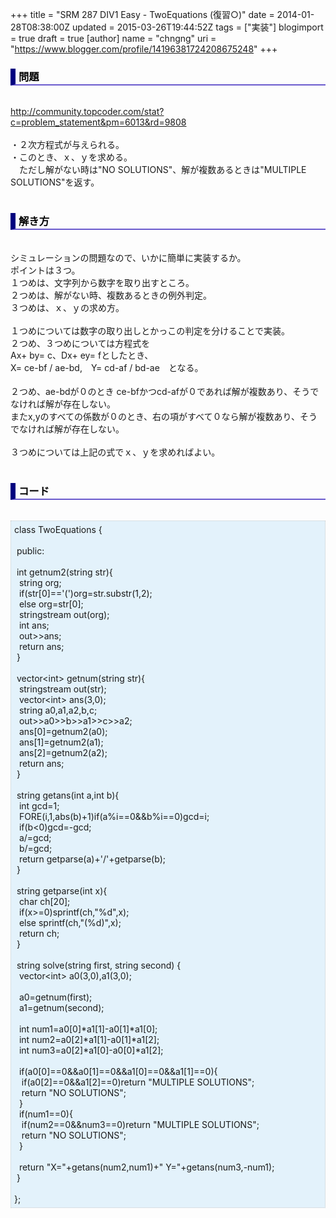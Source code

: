 +++
title = "SRM 287 DIV1 Easy - TwoEquations (復習○)"
date = 2014-01-28T08:38:00Z
updated = 2015-03-26T19:44:52Z
tags = ["実装"]
blogimport = true
draft = true
[author]
	name = "chngng"
	uri = "https://www.blogger.com/profile/14196381724208675248"
+++

<div dir="ltr" style="text-align: left;" trbidi="on"><h3 style="border-bottom: 2px solid slateblue; border-left: 8px solid navy; color: black; padding: 0px 0px 1px 5px;">問題 </h3><br /><a href="http://community.topcoder.com/stat?c=problem_statement&amp;pm=6013&amp;rd=9808" target="_blank">http://community.topcoder.com/stat?c=problem_statement&amp;pm=6013&amp;rd=9808</a><br /><br />・２次方程式が与えられる。<br />・このとき、ｘ、ｙを求める。<br />　ただし解がない時は"NO SOLUTIONS"、解が複数あるときは"MULTIPLE SOLUTIONS"を返す。<br /><br /><h3 style="border-bottom: 2px solid slateblue; border-left: 8px solid navy; color: black; padding: 0px 0px 1px 5px;">解き方 </h3><br />シミュレーションの問題なので、いかに簡単に実装するか。<br />ポイントは３つ。<br />１つめは、文字列から数字を取り出すところ。<br />２つめは、解がない時、複数あるときの例外判定。<br />３つめは、ｘ、ｙの求め方。<br /><br />１つめについては数字の取り出しとかっこの判定を分けることで実装。<br />２つめ、３つめについては方程式を<br /><span style="font-size: 14px; line-height: 19.9999942779541px;">Ax+ by= c、</span><span style="font-size: 14px; line-height: 19.9999942779541px;">Dx+ ey= fとしたとき、</span><br /><span style="font-size: 14px; line-height: 19.9999942779541px;">X= ce-bf / ae-bd,　</span><span style="font-size: 14px; line-height: 19.9999942779541px;">Y= cd-af / bd-ae　となる。</span><br /><br />２つめ、ae-bdが０のとき ce-bfかつcd-afが０であれば解が複数あり、そうでなければ解が存在しない。<br />またx,yのすべての係数が０のとき、右の項がすべて０なら解が複数あり、そうでなければ解が存在しない。<br /><br />３つめについては上記の式でｘ、ｙを求めればよい。<br /><br /><h3 style="border-bottom: 2px solid slateblue; border-left: 8px solid navy; color: black; padding: 0px 0px 1px 5px;">コード </h3><br /><div style="background-color: #e3f2fb; border: 1px dotted #CCCCCC; padding: 5px;">class TwoEquations {<br /><br /><span class="Apple-tab-span" style="white-space: pre;"> </span>public:<br /><br /><span class="Apple-tab-span" style="white-space: pre;"> </span>int getnum2(string str){<br /><span class="Apple-tab-span" style="white-space: pre;">  </span>string org;<br /><span class="Apple-tab-span" style="white-space: pre;">  </span>if(str[0]=='(')org=str.substr(1,2);<br /><span class="Apple-tab-span" style="white-space: pre;">  </span>else org=str[0];<br /><span class="Apple-tab-span" style="white-space: pre;">  </span>stringstream out(org);<br /><span class="Apple-tab-span" style="white-space: pre;">  </span>int ans;<br /><span class="Apple-tab-span" style="white-space: pre;">  </span>out&gt;&gt;ans;<br /><span class="Apple-tab-span" style="white-space: pre;">  </span>return ans;<br /><span class="Apple-tab-span" style="white-space: pre;"> </span>}<br /><br /><span class="Apple-tab-span" style="white-space: pre;"> </span>vector&lt;int&gt; getnum(string str){<br /><span class="Apple-tab-span" style="white-space: pre;">  </span>stringstream out(str);<br /><span class="Apple-tab-span" style="white-space: pre;">  </span>vector&lt;int&gt; ans(3,0);<br /><span class="Apple-tab-span" style="white-space: pre;">  </span>string a0,a1,a2,b,c;<br /><span class="Apple-tab-span" style="white-space: pre;">  </span>out&gt;&gt;a0&gt;&gt;b&gt;&gt;a1&gt;&gt;c&gt;&gt;a2;<br /><span class="Apple-tab-span" style="white-space: pre;">  </span>ans[0]=getnum2(a0);<br /><span class="Apple-tab-span" style="white-space: pre;">  </span>ans[1]=getnum2(a1);<br /><span class="Apple-tab-span" style="white-space: pre;">  </span>ans[2]=getnum2(a2);<br /><span class="Apple-tab-span" style="white-space: pre;">  </span>return ans;<br /><span class="Apple-tab-span" style="white-space: pre;"> </span>}<br /><br /><span class="Apple-tab-span" style="white-space: pre;"> </span>string getans(int a,int b){<br /><span class="Apple-tab-span" style="white-space: pre;">  </span>int gcd=1;<br /><span class="Apple-tab-span" style="white-space: pre;">  </span>FORE(i,1,abs(b)+1)if(a%i==0&amp;&amp;b%i==0)gcd=i;<br /><span class="Apple-tab-span" style="white-space: pre;">  </span>if(b&lt;0)gcd=-gcd;<br /><span class="Apple-tab-span" style="white-space: pre;">  </span>a/=gcd;<br /><span class="Apple-tab-span" style="white-space: pre;">  </span>b/=gcd;<br /><span class="Apple-tab-span" style="white-space: pre;">  </span>return getparse(a)+'/'+getparse(b);<br /><span class="Apple-tab-span" style="white-space: pre;"> </span>}<br /><br /><span class="Apple-tab-span" style="white-space: pre;"> </span>string getparse(int x){<br /><span class="Apple-tab-span" style="white-space: pre;">  </span>char ch[20];<br /><span class="Apple-tab-span" style="white-space: pre;">  </span>if(x&gt;=0)sprintf(ch,"%d",x);<br /><span class="Apple-tab-span" style="white-space: pre;">  </span>else sprintf(ch,"(%d)",x);<br /><span class="Apple-tab-span" style="white-space: pre;">  </span>return ch;<br /><span class="Apple-tab-span" style="white-space: pre;"> </span>}<br /><br /><span class="Apple-tab-span" style="white-space: pre;"> </span>string solve(string first, string second) {<br /><span class="Apple-tab-span" style="white-space: pre;">  </span>vector&lt;int&gt; a0(3,0),a1(3,0);<br /><br /><span class="Apple-tab-span" style="white-space: pre;">  </span>a0=getnum(first);<br /><span class="Apple-tab-span" style="white-space: pre;">  </span>a1=getnum(second);<br /><br /><span class="Apple-tab-span" style="white-space: pre;">  </span>int num1=a0[0]*a1[1]-a0[1]*a1[0];<br /><span class="Apple-tab-span" style="white-space: pre;">  </span>int num2=a0[2]*a1[1]-a0[1]*a1[2];<br /><span class="Apple-tab-span" style="white-space: pre;">  </span>int num3=a0[2]*a1[0]-a0[0]*a1[2];<br /><br /><span class="Apple-tab-span" style="white-space: pre;">  </span>if(a0[0]==0&amp;&amp;a0[1]==0&amp;&amp;a1[0]==0&amp;&amp;a1[1]==0){<br /><span class="Apple-tab-span" style="white-space: pre;">   </span>if(a0[2]==0&amp;&amp;a1[2]==0)return "MULTIPLE SOLUTIONS";<br /><span class="Apple-tab-span" style="white-space: pre;">   </span>return "NO SOLUTIONS";<br /><span class="Apple-tab-span" style="white-space: pre;">  </span>}<br /><span class="Apple-tab-span" style="white-space: pre;">  </span>if(num1==0){<br /><span class="Apple-tab-span" style="white-space: pre;">   </span>if(num2==0&amp;&amp;num3==0)return "MULTIPLE SOLUTIONS";<br /><span class="Apple-tab-span" style="white-space: pre;">   </span>return "NO SOLUTIONS";<br /><span class="Apple-tab-span" style="white-space: pre;">  </span>}<br /><br /><span class="Apple-tab-span" style="white-space: pre;">  </span>return "X="+getans(num2,num1)+" Y="+getans(num3,-num1);<br /><span class="Apple-tab-span" style="white-space: pre;"> </span>}<br /><br />};</div></div>
